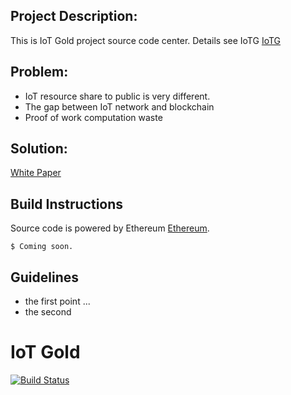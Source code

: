 ## Project Description:

This is IoT Gold project source code center.
Details see IoTG [IoTG](http://iotg.io/)

## Problem:

* IoT resource share to public is very different.
* The gap between IoT network and blockchain
* Proof of work computation waste

## Solution:

[White Paper](http://iotg.io/comingsoon.pdf)

## Build Instructions

Source code is powered by Ethereum [Ethereum](https://github.com/ethereum/).

```
$ Coming soon.
```

## Guidelines

* the first point ...
* the second

# IoT Gold

[![Build Status](https://travis-ci.org/iotg/iotgprj.svg?branch=master)](https://travis-ci.org/iotg/iotgprj)

